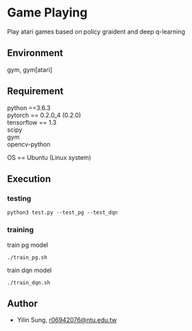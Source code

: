 # **Game Playing**
Play atari games based on policy graident and deep q-learning

## **Environment**
gym, gym[atari]

## **Requirement**
python ==3.6.3 <br/>
pytorch == 0.2.0_4 (0.2.0) <br/>
tensorflow == 1.3 <br/>
scipy <br/>
gym <br/>
opencv-python <br/>

OS == Ubuntu (Linux system)

## **Execution**

### **testing**

`python3 test.py --test_pg --test_dqn` <br/>

### **training**

train pg model<br/>

`./train_pg.sh`

train dqn model<br/>

`./train_dqn.sh`

## **Author**

* Yilin Sung, r06942076@ntu.edu.tw